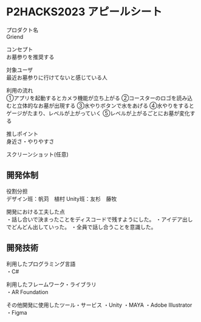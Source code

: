 # P2HACKS2023 アピールシート 

プロダクト名  
Griend

コンセプト  
お墓参りを推奨する

対象ユーザ  
最近お墓参りに行けてないと感じている人

利用の流れ  
①アプリを起動するとカメラ機能が立ち上がる
②コースターのロゴを読み込むと立体的なお墓が出現する
③水やりボタンで水をあげる
④水やりをするとゲージがたまり、レベルが上がっていく
⑤レベルが上がるごとにお墓が変化する


推しポイント  
身近さ・やりやすさ

スクリーンショット(任意)  

## 開発体制  

役割分担  
デザイン班：帆苅　植村
Unity班：友杉　藤牧

開発における工夫した点  
・話し合いで決まったことをディスコードで残すようにした。
・アイデア出しでどんどん出していった。
・全員で話し合うことを意識した。
## 開発技術 

利用したプログラミング言語  
・C#

利用したフレームワーク・ライブラリ  
・AR Foundation

その他開発に使用したツール・サービス
・Unity
・MAYA
・Adobe Illustrator
・Figma
